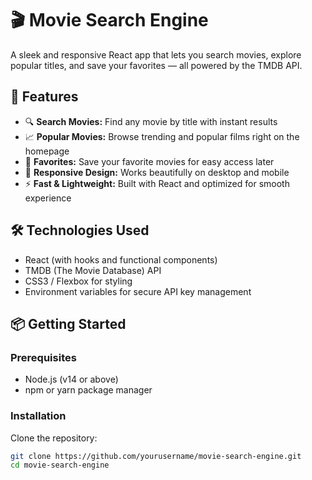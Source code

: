 # 🎬 Movie Search Engine

A sleek and responsive React app that lets you search movies, explore popular titles, and save your favorites — all powered by the TMDB API.

<!-- Replace above with your demo GIF or screenshot -->

## 🚀 Features

- 🔍 **Search Movies:** Find any movie by title with instant results  
- 📈 **Popular Movies:** Browse trending and popular films right on the homepage  
- 💾 **Favorites:** Save your favorite movies for easy access later  
- 🎨 **Responsive Design:** Works beautifully on desktop and mobile  
- ⚡ **Fast & Lightweight:** Built with React and optimized for smooth experience  

## 🛠️ Technologies Used

- React (with hooks and functional components)  
- TMDB (The Movie Database) API  
- CSS3 / Flexbox for styling  
- Environment variables for secure API key management  

## 📦 Getting Started

### Prerequisites

- Node.js (v14 or above)  
- npm or yarn package manager  

### Installation

Clone the repository:

```bash
git clone https://github.com/yourusername/movie-search-engine.git
cd movie-search-engine
